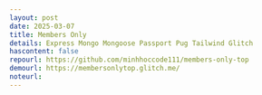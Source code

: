 ```yaml
---
layout: post
date: 2025-03-07
title: Members Only
details: Express Mongo Mongoose Passport Pug Tailwind Glitch
hascontent: false
repourl: https://github.com/minhhoccode111/members-only-top
demourl: https://membersonlytop.glitch.me/
noteurl:
---
```


